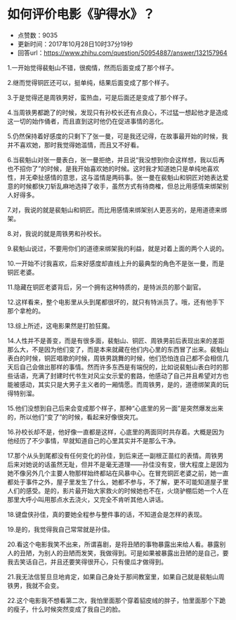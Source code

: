 # 如何评价电影《驴得水》？
- 点赞数：9035
- 更新时间：2017年10月28日10时37分19秒
- 回答url：https://www.zhihu.com/question/50954887/answer/132157964
<body>
 <p data-pid="zS4nZGMX">1.一开始觉得裴魁山不错，很痴情，然而后面变成了那个样子。</p>
 <p data-pid="eoQ4y7ic">2.继而觉得铜匠还可以，挺单纯，结果后面变成了那个样子。</p>
 <p data-pid="zjCHTmzU">3.于是觉得还是周铁男好，蛮热血，可是后面还是变成了那个样子。</p>
 <p data-pid="2Nrck0-L">4.当周铁男都跪了的时候，发现只有孙校长还有点良心，不过猛一想起他才是造成这一切的始作俑者，而且直到这时他仍在促进事情的恶化。</p>
 <p data-pid="ulBLiRdL">5.仍然保持着好感度的只剩下了张一曼，可是我还记得，在故事最开始的时候，我并不喜欢她，那时我觉得她滥情，而且又不好看。</p>
 <p data-pid="7L9XRtKY">6.当裴魁山对张一曼表白，张一曼拒绝，并且说“我没想到你会这样想，我以后再也不招你了”的时候，是我开始喜欢她的时候。这时我才知道她只是单纯地喜欢性，并无牵扯感情的意思，这与滥情是两码事。张一曼在裴魁山和铜匠对她表达爱意的时候都快刀斩乱麻地选择了收手，虽然方式有待商榷，但总比用感情来绑架别人好得多。</p>
 <p data-pid="zlGw-utO">7.对，我说的就是裴魁山和铜匠。而比用感情来绑架别人更恶劣的，是用道德来绑架。</p>
 <p data-pid="c8fzNEgS">8.对，我说的就是周铁男和孙校长。</p>
 <p data-pid="NDhvTfD2">9.裴魁山说过，不要用你们的道德来绑架我的利益，就是对着上面的两个人说的。</p>
 <p data-pid="UZHzcACY">10.一开始不讨我喜欢，后来好感度却直线上升的最典型的角色不是张一曼，而是铜匠老婆。</p>
 <p data-pid="ubUq5BM4">11.隐藏在铜匠老婆背后，另一个拥有这种特质的，是特派员的那个副官。</p>
 <p data-pid="7vJhj2ZN">12.这样看来，整个电影里从头到尾都很坏的，就只有特派员了。哦，还有他手下那个拿枪的。</p>
 <p data-pid="VzrZ8fcc">13.综上所述，这电影果然是打脸狂魔。</p>
 <p data-pid="WBPGERja">14.人性并不是善变，而是有很多面，裴魁山、铜匠、周铁男前后表现出来的差距那么大，不是因为他们变了，而是本来就藏在他们内心里的东西冒了出来。裴魁山表白的时候，铜匠唱歌的时候，周铁男跳舞的时候，他们恐怕连自己都不会相信几天后自己会做出那样的事情。然而许多东西是有端倪的，比如说裴魁山表白时的那些话语，充满了封建时代书生对风尘女示爱的套路，他感动了自己并且希望对方也能被感动，其实只是大男子主义者的一厢情愿。而周铁男，是的，道德绑架真的玩得特别溜。</p>
 <p data-pid="m9nMPtq6">15.他们没想到自己后来会变成那个样子，那种“心底里的另一面”是突然爆发出来的，所以他们“变了”的时候，看起来好像很突兀。</p>
 <p data-pid="TMuR7ziu">16.孙校长却不是，他好像一直都是这样，心底里的两面同时共存着。大概是因为他经历了不少事情，早就知道自己的心里其实并不是那么干净。</p>
 <p data-pid="pFXhZCTl">17.那个从头到尾都没有任何变化的孙佳，到后来还一副根正苗红的表情。周铁男后来对她说的话虽然无耻，但并不是毫无道理——孙佳没有变，很大程度上是因为她不像另外几个主要人物那样始终都站在风暴中心。在冒充铜匠老婆之前，她一直都处于事件之外，屋子里发生了什么，她都不参与，不了解，更不可能知道屋子里人们的感受。是的，影片最开始大家救火的时候她也不在，火烧驴棚后她一个人在那里大呼小叫用那点水去浇火，又完全不肯听其他人讲话。</p>
 <p data-pid="ELKRNx3t">18.键盘侠孙佳，真的要她全程参与整件事的话，不知道会是怎样的表现。</p>
 <p data-pid="aWG779cd">19.是的，我觉得我自己常常就是孙佳。</p>
 <p data-pid="xi0N4Ax6">20.看这个电影我笑不出来，所谓喜剧，是将丑陋的事物暴露出来给人看。暴露别人的丑陋，为别人的丑陋而发笑，我做得到。可是如果被暴露出丑陋的是自己，要我去笑话自己，并且还要笑得很开心，只有傻瓜才做得到。</p>
 <p data-pid="nKtoswyU">21.我无法信誓旦旦地肯定，如果自己身处于那间教室里，如果自己就是裴魁山周铁男，我就不会变。</p>
 <p data-pid="onLgdkzK">22.这个电影我不想看第二次，我怕里面那个穿着貂皮绒的胖子，怕里面那个下跪的瘦子，什么时候突然变成了我自己的脸。</p>
</body>